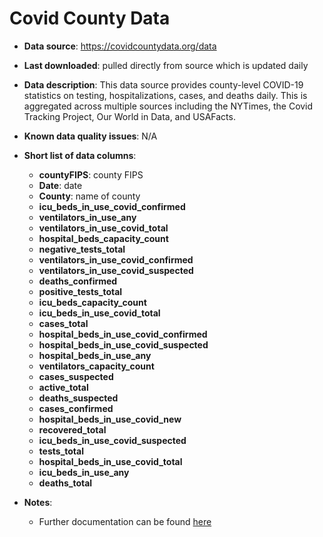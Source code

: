 # Covid County Data

- **Data source**: https://covidcountydata.org/data

- **Last downloaded**: pulled directly from source which is updated daily

- **Data description**: This data source provides county-level COVID-19 statistics on testing, hospitalizations, cases, and deaths daily. This is aggregated across multiple sources including the NYTimes, the Covid Tracking Project, Our World in Data, and USAFacts.

- **Known data quality issues**: N/A

- **Short list of data columns**: 
	- **countyFIPS**: county FIPS
	- **Date**: date
	- **County**: name of county
	- **icu_beds_in_use_covid_confirmed**
	- **ventilators_in_use_any**
	- **ventilators_in_use_covid_total**
	- **hospital_beds_capacity_count**
	- **negative_tests_total**
	- **ventilators_in_use_covid_confirmed**
	- **ventilators_in_use_covid_suspected**
	- **deaths_confirmed**
	- **positive_tests_total**
	- **icu_beds_capacity_count**
	- **icu_beds_in_use_covid_total**
	- **cases_total**
	- **hospital_beds_in_use_covid_confirmed**
	- **hospital_beds_in_use_covid_suspected**
	- **hospital_beds_in_use_any**
	- **ventilators_capacity_count**
	- **cases_suspected**
	- **active_total**
	- **deaths_suspected**
	- **cases_confirmed**
	- **hospital_beds_in_use_covid_new**
	- **recovered_total**
	- **icu_beds_in_use_covid_suspected**
	- **tests_total**
	- **hospital_beds_in_use_covid_total**
	- **icu_beds_in_use_any**
	- **deaths_total**

- **Notes**:
	- Further documentation can be found [here](https://covidcountydata.org/data/documentation)

    